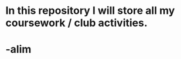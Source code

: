# 
###
#####
###
# 
# In this repository I will store all my coursework / club activities. 
# 
#
# -alim
#
#
#
